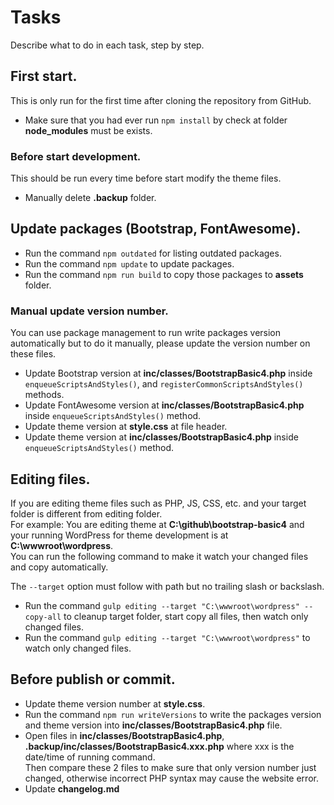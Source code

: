 # Tasks

Describe what to do in each task, step by step.

## First start.
This is only run for the first time after cloning the repository from GitHub.

* Make sure that you had ever run `npm install` by check at folder **node_modules** must be exists.

### Before start development.
This should be run every time before start modify the theme files.

* Manually delete **.backup** folder.

## Update packages (Bootstrap, FontAwesome).
* Run the command `npm outdated` for listing outdated packages.
* Run the command `npm update` to update packages.
* Run the command `npm run build` to copy those packages to **assets** folder.

### Manual update version number.
You can use package management to run write packages version automatically but to do it manually, please update the version number on these files.

* Update Bootstrap version at **inc/classes/BootstrapBasic4.php** inside `enqueueScriptsAndStyles()`, and `registerCommonScriptsAndStyles()` methods.
* Update FontAwesome version at **inc/classes/BootstrapBasic4.php** inside `enqueueScriptsAndStyles()` method.
* Update theme version at **style.css** at file header.
* Update theme version at **inc/classes/BootstrapBasic4.php** inside `enqueueScriptsAndStyles()` method.

## Editing files.
If you are editing theme files such as PHP, JS, CSS, etc. and your target folder is different from editing folder.<br>
For example: You are editing theme at **C:\github\bootstrap-basic4** and your running WordPress for theme development is at **C:\wwwroot\wordpress**.<br>
You can run the following command to make it watch your changed files and copy automatically.

The `--target` option must follow with path but no trailing slash or backslash.

* Run the command `gulp editing --target "C:\wwwroot\wordpress" --copy-all` to cleanup target folder, start copy all files, then watch only changed files.
* Run the command `gulp editing --target "C:\wwwroot\wordpress"` to watch only changed files.

## Before publish or commit.
* Update theme version number at **style.css**.
* Run the command `npm run writeVersions` to write the packages version and theme version into **inc/classes/BootstrapBasic4.php** file.
* Open files in **inc/classes/BootstrapBasic4.php**, **.backup/inc/classes/BootstrapBasic4.xxx.php** where xxx is the date/time of running command.<br>
    Then compare these 2 files to make sure that only version number just changed, otherwise incorrect PHP syntax may cause the website error.
* Update **changelog.md**